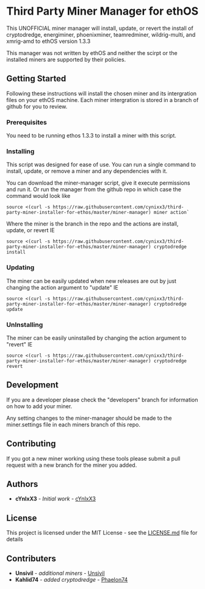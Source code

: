 # Third Party Miner Manager for ethOS

This UNOFFICIAL miner manager will install, update, or revert the install of cryptodredge, energiminer, phoenixminer, teamredminer, wildrig-multi, and xmrig-amd to ethOS version 1.3.3

This manager was not written by ethOS and neither the scirpt or the installed miners are supported by their policies. 

## Getting Started

Following these instructions will install the chosen miner and its intergration files on your ethOS machine. Each miner intergration is stored in a branch of github for you to review.

### Prerequisites

You need to be running ethos 1.3.3 to install a miner with this script.

### Installing

This script was designed for ease of use. You can run a single command to install, update, or remove a miner and any dependencies with it.

You can download the miner-manager script, give it execute permissions and run it. Or run the manager from the github repo in which case the command would look like

```
source <(curl -s https://raw.githubusercontent.com/cynixx3/third-party-miner-installer-for-ethos/master/miner-manager) miner action`
```

Where the miner is the branch in the repo and the actions are install, update, or revert
IE

```
source <(curl -s https://raw.githubusercontent.com/cynixx3/third-party-miner-installer-for-ethos/master/miner-manager) cryptodredge install
```

### Updating

The miner can be easily updated when new releases are out by just changing the action argument to "update"
IE

```
source <(curl -s https://raw.githubusercontent.com/cynixx3/third-party-miner-installer-for-ethos/master/miner-manager) cryptodredge update
```

### UnInstalling

The miner can be easily uninstalled by changing the action argument to "revert"
IE

```
source <(curl -s https://raw.githubusercontent.com/cynixx3/third-party-miner-installer-for-ethos/master/miner-manager) cryptodredge revert
```

## Development

If you are a developer please check the "developers" branch for information on how to add your miner.

Any setting changes to the miner-manager should be made to the miner.settings file in each miners branch of this repo.

## Contributing

If you got a new miner working using these tools please submit a pull request with a new branch for the miner you added.

## Authors

* **cYnIxX3** - *Initial work* - [cYnIxX3](https://github.com/cynixx3)

## License

This project is licensed under the MIT License - see the [LICENSE.md](LICENSE.md) file for details

## Contributers

* **Unsivil** - *additional miners* - [Unsivil](https://github.com/unsivilaudio)
* **Kahlid74** - *added cryptodredge* - [Phaelon74](https://github.com/phaelon74)
